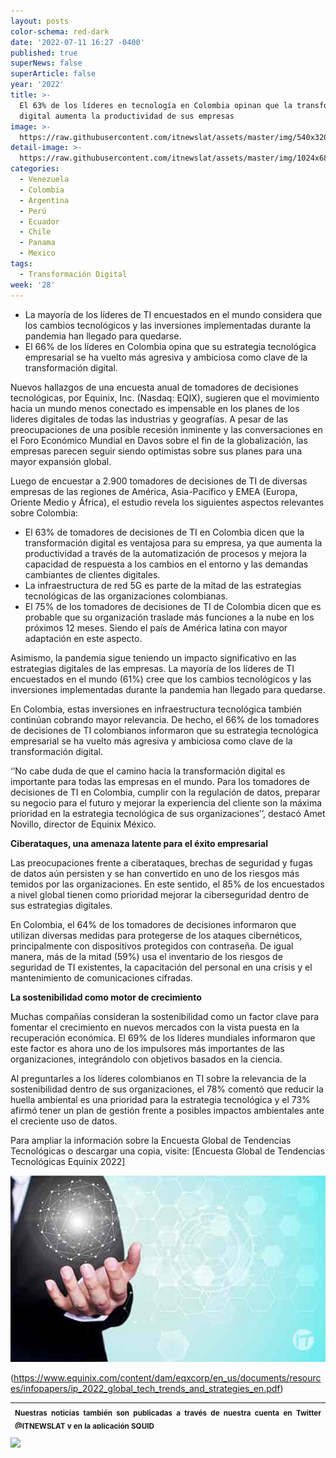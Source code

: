 ```yaml
---
layout: posts
color-schema: red-dark
date: '2022-07-11 16:27 -0400'
published: true
superNews: false
superArticle: false
year: '2022'
title: >-
  El 63% de los líderes en tecnología en Colombia opinan que la transformación
  digital aumenta la productividad de sus empresas
image: >-
  https://raw.githubusercontent.com/itnewslat/assets/master/img/540x320/TransformacionDigital-p.jpg
detail-image: >-
  https://raw.githubusercontent.com/itnewslat/assets/master/img/1024x680/TransformacionDigital-g.jpg
categories:
  - Venezuela
  - Colombia
  - Argentina
  - Perú
  - Ecuador
  - Chile
  - Panama
  - Mexico
tags:
  - Transformación Digital
week: '28'
---
```

- La mayoría de los líderes de TI encuestados en el mundo considera que los cambios tecnológicos y las inversiones implementadas durante la pandemia han llegado para quedarse.
- El 66% de los líderes en Colombia opina que su estrategia tecnológica empresarial se ha vuelto más agresiva y ambiciosa como clave de la transformación digital.

Nuevos hallazgos de una encuesta anual de tomadores de decisiones tecnológicas, por Equinix, Inc.  (Nasdaq: EQIX), sugieren que el movimiento hacia un mundo menos conectado es impensable en los planes de los lideres digitales de todas las industrias y geografías. A pesar de las preocupaciones de una posible recesión inminente y las conversaciones en el Foro Económico Mundial en Davos sobre el fin de la globalización, las empresas parecen seguir siendo optimistas sobre sus planes para una mayor expansión global.

Luego de encuestar a 2.900 tomadores de decisiones de TI de diversas empresas de las regiones de América, Asia-Pacífico y EMEA (Europa, Oriente Medio y África), el estudio revela los siguientes aspectos relevantes sobre Colombia:

- El 63% de tomadores de decisiones de TI en Colombia dicen que la transformación digital es ventajosa para su empresa, ya que aumenta la productividad a través de la automatización de procesos y mejora la capacidad de respuesta a los cambios en el entorno y las demandas cambiantes de clientes digitales.
- La infraestructura de red 5G es parte de la mitad de las estrategias tecnológicas de las organizaciones colombianas.
- El 75% de los tomadores de decisiones de TI de Colombia dicen que es probable que su organización traslade más funciones a la nube en los próximos 12 meses. Siendo el país de América latina con mayor adaptación en este aspecto.

Asimismo, la pandemia sigue teniendo un impacto significativo en las estrategias digitales de las empresas. La mayoría de los líderes de TI encuestados en el mundo (61%) cree que los cambios tecnológicos y las inversiones implementadas durante la pandemia han llegado para quedarse.

En Colombia, estas inversiones en infraestructura tecnológica también continúan cobrando mayor relevancia. De hecho, el 66% de los tomadores de decisiones de TI colombianos informaron que su estrategia tecnológica empresarial se ha vuelto más agresiva y ambiciosa como clave de la transformación digital.

‘’No cabe duda de que el camino hacia la transformación digital es importante para todas las empresas en el mundo. Para los tomadores de decisiones de TI en Colombia, cumplir con la regulación de datos, preparar su negocio para el futuro y mejorar la experiencia del cliente son la máxima prioridad en la estrategia tecnológica de sus organizaciones’’, destacó Amet Novillo, director de Equinix México.

**Ciberataques, una amenaza latente para el éxito empresarial**

Las preocupaciones frente a ciberataques, brechas de seguridad y fugas de datos aún persisten y se han convertido en uno de los riesgos más temidos por las organizaciones. En este sentido, el 85% de los encuestados a nivel global tienen como prioridad mejorar la ciberseguridad dentro de sus estrategias digitales.

En Colombia, el 64% de los tomadores de decisiones informaron que utilizan diversas medidas para protegerse de los ataques cibernéticos, principalmente con dispositivos protegidos con contraseña. De igual manera, más de la mitad (59%) usa el inventario de los riesgos de seguridad de TI existentes, la capacitación del personal en una crisis y el mantenimiento de comunicaciones cifradas.

**La sostenibilidad como motor de crecimiento**

Muchas compañías consideran la sostenibilidad como un factor clave para fomentar el crecimiento en nuevos mercados con la vista puesta en la recuperación económica. El 69% de los líderes mundiales informaron que este factor es ahora uno de los impulsores más importantes de las organizaciones, integrándolo con objetivos basados en la ciencia.

Al preguntarles a los líderes colombianos en TI sobre la relevancia de la sostenibilidad dentro de sus organizaciones, el 78% comentó que reducir la huella ambiental es una prioridad para la estrategia tecnológica y el 73% afirmó tener un plan de gestión frente a posibles impactos ambientales ante el creciente uso de datos.

Para ampliar la información sobre la Encuesta Global de Tendencias Tecnológicas o descargar una copia, visite: [Encuesta Global de Tendencias Tecnológicas Equinix 2022]

![](https://raw.githubusercontent.com/itnewslat/assets/master/img/540x320/TransformacionDigital-p.jpg)

(https://www.equinix.com/content/dam/eqxcorp/en_us/documents/resources/infopapers/ip_2022_global_tech_trends_and_strategies_en.pdf)

<table style="height: 42px;" width="569">
<tbody>
<tr>
<td style="text-align: justify;"><sub><strong>Nuestras noticias también son publicadas a través de nuestra cuenta en Twitter <a href="https://twitter.com/itnewslat?lang=es">@ITNEWSLAT</a> y en la aplicación <a href="https://squidapp.co/en/">SQUID</a></strong></sub></td>
</tr>
</tbody>
</table>

<img src="https://tracker.metricool.com/c3po.jpg?hash=56f88a41e39ab42c063cc51676587a04"/>

